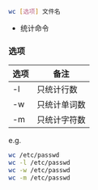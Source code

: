 ```bash
wc [选项] 文件名
```

- 统计命令

### 选项

| 选项 | 备注         |
| ---- | ------------ |
| -l   | 只统计行数   |
| -w   | 只统计单词数 |
| -m   | 只统计字符数 |

e.g.

```bash
wc /etc/passwd
wc -l /etc/passwd
wc -w /etc/passwd
wc -m /etc/passwd
```
